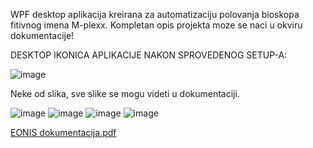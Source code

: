 WPF desktop aplikacija kreirana za automatizaciju polovanja bioskopa fitivnog imena M-plexx.
Kompletan opis projekta moze se naci u okviru dokumentacije!

DESKTOP IKONICA APLIKACIJE NAKON SPROVEDENOG SETUP-A:

![image](https://github.com/user-attachments/assets/96fa2f81-2b5a-4935-b9d5-aa5f6d74f80b)

Neke od slika, sve slike se mogu videti u dokumentaciji.

![image](https://github.com/user-attachments/assets/39772828-2004-4f13-be3a-d977b2dfe606)
![image](https://github.com/user-attachments/assets/d2fd4aa2-2d3c-47c4-973c-1fe2f3de3e3b)
![image](https://github.com/user-attachments/assets/6133cebf-01e2-4905-ac3a-3519206c2e63)
![image](https://github.com/user-attachments/assets/97160065-b789-4c8f-b5ab-98ad0dad38a6)


[EONIS dokumentacija.pdf](https://github.com/user-attachments/files/19234704/EONIS.dokumentacija.pdf)
